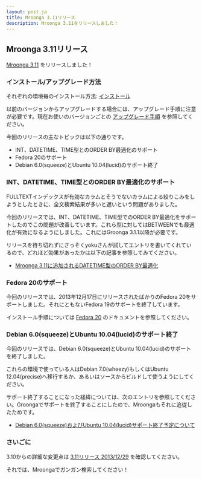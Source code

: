 ```yaml
---
layout: post.ja
title: Mroonga 3.11リリース
description: Mroonga 3.11をリリースしました！
---
```


Mroonga 3.11リリース
--------------------

[Mroonga 3.11](/ja/docs/news.html#release-3-11) をリリースしました！

### インストール/アップグレード方法

それぞれの環境毎のインストール方法:
[インストール](/ja/docs/install.html)

以前のバージョンからアップグレードする場合には、アップグレード手順に注意が必要です。現在お使いのバージョンごとの
[アップグレード手順](http://mroonga.org/ja/docs/install.html#upgrade-guide)
を参照してください。

今回のリリースの主なトピックは以下の通りです。

-   INT、DATETIME、TIME型とのORDER BY最適化のサポート
-   Fedora 20のサポート
-   Debian 6.0(squeeze)とUbuntu 10.04(lucid)のサポート終了

### INT、DATETIME、TIME型とのORDER BY最適化のサポート

FULLTEXTインデックスが有効なカラムとそうでないカラムによる絞りこみをしようとしたときに、全文検索結果が多いと遅いという問題がありました。

今回のリリースでは、INT、DATETIME、TIME型でのORDER
BY最適化をサポートしたのでこの問題が改善しています。これら型に対してはBETWEENでも最適化が有効になるようにしました。これにはGroonga
3.1.1以降が必要です。

リリースを待ち切れずにさっそくyokuさんが試してエントリを書いてくれているので、どれほど効果があったかは以下の記事を参照してみてください。

-   [Mroonga 3.11に追加されるDATETIME型のORDER
    BY最適化](http://tech.gmo-media.jp/post/69542751128/mroonga-311-new-optimization)

### Fedora 20のサポート

今回のリリースでは、2013年12月17日にリリースされたばかりのFedora
20をサポートしました。それにともないFedora
19のサポートを終了しています。

インストール手順については [Fedora
20](http://mroonga.org/ja/docs/install.html#fedora-20)
のドキュメントを参照してください。

### Debian 6.0(squeeze)とUbuntu 10.04(lucid)のサポート終了

今回のリリースでは、Debian 6.0(squeeze)とUbuntu
10.04(lucid)のサポートを終了しました。

これらの環境で使っている人はDebian 7.0(wheezy)もしくはUbuntu
12.04(precise)へ移行するか、あるいはソースからビルドして使うようにしてください。

サポート終了することになった経緯については、次のエントリを参照してください。Groongaでサポートを終了することにしたので、Mroongaもそれに追従したためです。

-   [Debian 6.0(squeeze)およびUbuntu
    10.04(lucid)サポート終了予定について](http://groonga.org/ja/blog/2013/12/16/drop-squeeze-and-lucid-support.html)

### さいごに

3.10からの詳細な変更点は [3.11リリース
2013/12/29](/ja/docs/news.html#release-3-11) を確認してください。

それでは、Mroongaでガンガン検索してください！
